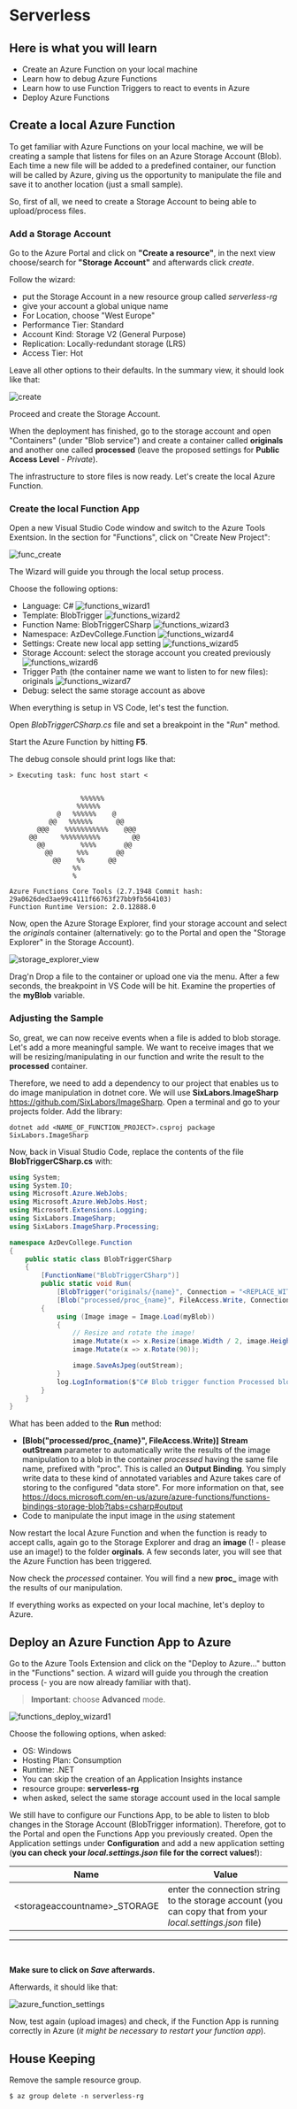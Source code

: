 # Serverless

## Here is what you will learn

- Create an Azure Function on your local machine
- Learn how to debug Azure Functions
- Learn how to use Function Triggers to react to events in Azure
- Deploy Azure Functions

## Create a local Azure Function

To get familiar with Azure Functions on your local machine, we will be creating a sample that listens for files on an Azure Storage Account (Blob). Each time a new file will be added to a predefined container, our function will be called by Azure, giving us the opportunity to manipulate the file and save it to another location (just a small sample).

So, first of all, we need to create a Storage Account to being able to upload/process files.

### Add a Storage Account

Go to the Azure Portal and click on **"Create a resource"**, in the next view choose/search for **"Storage Account"** and afterwards click _create_.

Follow the wizard:

- put the Storage Account in a new resource group called _serverless-rg_
- give your account a global unique name
- For Location, choose "West Europe"
- Performance Tier: Standard
- Account Kind: Storage V2 (General Purpose)
- Replication: Locally-redundant storage (LRS)
- Access Tier: Hot

Leave all other options to their defaults. In the summary view, it should look like that:

![create](./img/portal_storageaccount.png "create")

Proceed and create the Storage Account.

When the deployment has finished, go to the storage account and open "Containers" (under "Blob service") and create a container called **originals** and another one called **processed** (leave the proposed settings for **Public Access Level** - _Private_).

The infrastructure to store files is now ready. Let's create the local Azure Function.

### Create the local Function App

Open a new Visual Studio Code window and switch to the Azure Tools Exentsion. In the section for "Functions", click on "Create New Project":

![func_create](./img/function_create.png "func_create")

The Wizard will guide you through the local setup process.

Choose the following options:

- Language: C#
  ![functions_wizard1](./img/functions_wizard1.png "functions_wizard1")
- Template: BlobTrigger
  ![functions_wizard2](./img/functions_wizard2.png "functions_wizard2")
- Function Name: BlobTriggerCSharp
  ![functions_wizard3](./img/functions_wizard3.png "functions_wizard3")
- Namespace: AzDevCollege.Function
  ![functions_wizard4](./img/functions_wizard4.png "functions_wizard4")
- Settings: Create new local app setting
  ![functions_wizard5](./img/functions_wizard5.png "functions_wizard5")
- Storage Account: select the storage account you created previously
  ![functions_wizard6](./img/functions_wizard6.png "functions_wizard6")
- Trigger Path (the container name we want to listen to for new files): originals
  ![functions_wizard7](./img/functions_wizard7.png "functions_wizard7")
- Debug: select the same storage account as above

When everything is setup in VS Code, let's test the function.

Open _BlobTriggerCSharp.cs_ file and set a breakpoint in the "_Run_" method.

Start the Azure Function by hitting **F5**.

The debug console should print logs like that:

```shell
> Executing task: func host start <


                  %%%%%%
                 %%%%%%
            @   %%%%%%    @
          @@   %%%%%%      @@
       @@@    %%%%%%%%%%%    @@@
     @@      %%%%%%%%%%        @@
       @@         %%%%       @@
         @@      %%%       @@
           @@    %%      @@
                %%
                %

Azure Functions Core Tools (2.7.1948 Commit hash: 29a0626ded3ae99c4111f66763f27bb9fb564103)
Function Runtime Version: 2.0.12888.0
```

Now, open the Azure Storage Explorer, find your storage account and select the _originals_ container (alternatively: go to the Portal and open the "Storage Explorer" in the Storage Account).

![storage_explorer_view](./img/storage_explorer_view.png "storage_explorer_view")

Drag'n Drop a file to the container or upload one via the menu. After a few seconds, the breakpoint in VS Code will be hit. Examine the properties of the **myBlob** variable.

### Adjusting the Sample

So, great, we can now receive events when a file is added to blob storage. Let's add a more meaningful sample. We want to receive images that we will be resizing/manipulating in our function and write the result to the **processed** container.

Therefore, we need to add a dependency to our project that enables us to do image manipulation in dotnet core. We will use **SixLabors.ImageSharp** <https://github.com/SixLabors/ImageSharp>. Open a terminal and go to your projects folder. Add the library:

```shell
dotnet add <NAME_OF_FUNCTION_PROJECT>.csproj package SixLabors.ImageSharp
```

Now, back in Visual Studio Code, replace the contents of the file **BlobTriggerCSharp.cs** with:

```csharp
using System;
using System.IO;
using Microsoft.Azure.WebJobs;
using Microsoft.Azure.WebJobs.Host;
using Microsoft.Extensions.Logging;
using SixLabors.ImageSharp;
using SixLabors.ImageSharp.Processing;

namespace AzDevCollege.Function
{
    public static class BlobTriggerCSharp
    {
        [FunctionName("BlobTriggerCSharp")]
        public static void Run(
            [BlobTrigger("originals/{name}", Connection = "<REPLACE_WITH_NAME_OF_STORAGE_ACCOUNT>_STORAGE")]Stream myBlob, string name,
            [Blob("processed/proc_{name}", FileAccess.Write, Connection = "<REPLACE_WITH_NAME_OF_STORAGE_ACCOUNT>_STORAGE")] Stream outStream, ILogger log)
        {
            using (Image image = Image.Load(myBlob))
            {
                // Resize and rotate the image!
                image.Mutate(x => x.Resize(image.Width / 2, image.Height / 2));
                image.Mutate(x => x.Rotate(90));

                image.SaveAsJpeg(outStream);
            }
            log.LogInformation($"C# Blob trigger function Processed blob\n Name:{name} \n Size: {myBlob.Length} Bytes");
        }
    }
}
```

What has been added to the **Run** method:

- **[Blob("processed/proc_{name}", FileAccess.Write)] Stream outStream** parameter to automatically write the results of the image manipulation to a blob in the container _processed_ having the same file name, prefixed with "proc". This is called an **Output Binding**. You simply write data to these kind of annotated variables and Azure takes care of storing to the configured "data store". For more information on that, see <https://docs.microsoft.com/en-us/azure/azure-functions/functions-bindings-storage-blob?tabs=csharp#output>
- Code to manipulate the input image in the _using_ statement

Now restart the local Azure Function and when the function is ready to accept calls, again go to the Storage Explorer and drag an **image** (! - please use an image!) to the folder **orginals**. A few seconds later, you will see that the Azure Function has been triggered.

Now check the _processed_ container. You will find a new **proc\_** image with the results of our manipulation.

If everything works as expected on your local machine, let's deploy to Azure.

## Deploy an Azure Function App to Azure

Go to the Azure Tools Extension and click on the "Deploy to Azure..." button in the "Functions" section. A wizard will guide you through the creation process (- you are now already familiar with that).

> **Important**: choose **Advanced** mode.

![functions_deploy_wizard1](./img/functions_deploy_wizard1.png "functions_deploy_wizard1")

Choose the following options, when asked:

- OS: Windows
- Hosting Plan: Consumption
- Runtime: .NET
- You can skip the creation of an Application Insights instance
- resource groupe: **serverless-rg**
- when asked, select the same storage account used in the local sample

We still have to configure our Functions App, to be able to listen to blob changes in the Storage Account (BlobTrigger information). Therefore, got to the Portal and open the Functions App you previously created.
Open the Application settings under **Configuration** and add a new application setting (**you can check your _local.settings.json_ file for the correct values!**):

| Name                           | Value                                                                                                       |
| ------------------------------ | ----------------------------------------------------------------------------------------------------------- |
| \<storageaccountname>\_STORAGE | enter the connection string to the storage account (you can copy that from your _local.settings.json_ file) |

<hr>
<br>

**Make sure to click on _Save_ afterwards.**

Afterwards, it should like that:

![azure_function_settings](./img/azure_function_settings.png "azure_function_settings")

Now, test again (upload images) and check, if the Function App is running correctly in Azure (_it might be necessary to restart your function app_).

## House Keeping

Remove the sample resource group.

```shell
$ az group delete -n serverless-rg
```
